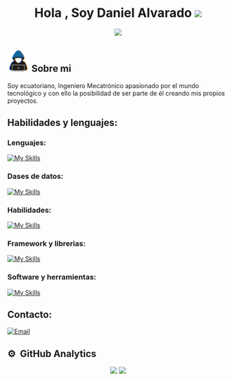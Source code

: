 <h1 align="center"><b>Hola , Soy Daniel Alvarado </b><img src="https://media.giphy.com/media/hvRJCLFzcasrR4ia7z/giphy.gif" width="35"></h1>
<!--  -->
<p align="center">
  <a href="https://github.com/DenverCoder1/readme-typing-svg"><img src="https://readme-typing-svg.herokuapp.com?font=Time+New+Roman&color=cyan&size=25&center=true&vCenter=true&width=600&height=100&lines=Soy+Ingeniero+Mecatronico+..&hearts;++;Me+gusta+el+Diseño+3D;Programar+en+cualquier+ámbito;Los+Sistemas+Embebidos+y;La+Inteligencia+Artificial+y+relacionado"></a>
</p>

## <picture><img src = "https://github.com/0xAbdulKhalid/0xAbdulKhalid/raw/main/assets/mdImages/about_me.gif" width = 50px></picture> **Sobre mi**

Soy ecuatoriano, Ingeniero Mecatrónico apasionado por el mundo tecnológico y con ello la posibilidad de ser parte de él creando mis propios proyectos.

## Habilidades y lenguajes:

### Lenguajes:
[![My Skills](https://skillicons.dev/icons?i=js,html,css,php,py,raspberrypi,arduino,matlab,cpp&perline=10)](https://skillicons.dev)

### Dases de datos:
[![My Skills](https://skillicons.dev/icons?i=mongodb,mysql,postgres,redis&perline=9)](https://skillicons.dev)

### Habilidades:
[![My Skills](https://skillicons.dev/icons?i=git,github,anaconda,autocad&perline=9)](https://skillicons.dev)

### Framework y librerias:
[![My Skills](https://skillicons.dev/icons?i=bootstrap,tailwind,astro,laravel,nodejs&perline=9)](https://skillicons.dev)

### Software y herramientas:
[![My Skills](https://skillicons.dev/icons?i=githubactions,docker,androidstudio,npm,opencv,sklearn,pycharm,vscode,replit,blender,notion&perline=12)](https://skillicons.dev)


## Contacto:
<a href="mailto:daniel.alvardo.1999@gmail.com"><img alt="Email" src="https://img.shields.io/badge/Enviar correo-blue?style=flat-square&logo=gmail"></a>

## ⚙️ &nbsp;GitHub Analytics

<p align="center">
    <img height="200em" src="https://github-readme-stats-eight-theta.vercel.app/api/top-langs/?username=daap213&layout=compact&langs_count=8&theme=algolia"/>
    <img height="200em" src="https://github-readme-stats-eight-theta.vercel.app/api?username=daap213&show_icons=true&theme=algolia&include_all_commits=true&count_private=true"/>
</p>
